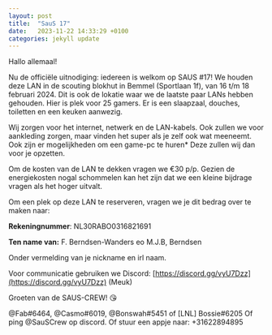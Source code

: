 ```yaml
---
layout: post
title:  "SauS 17"
date:   2023-11-22 14:33:29 +0100
categories: jekyll update
---
```

Hallo allemaal!

Nu de officiële uitnodiging: iedereen is welkom op SAUS #17! We houden deze LAN in de scouting blokhut in Bemmel (Sportlaan 1f), van 16 t/m 18 februari 2024. Dit is ook de lokatie waar we de laatste paar LANs hebben gehouden. Hier is plek voor 25 gamers. Er is een slaapzaal, douches, toiletten en een keuken aanwezig.

Wij zorgen voor het internet, netwerk en de LAN-kabels. Ook zullen we voor aankleding zorgen, maar vinden het super als je zelf ook wat meeneemt. Ook zijn er mogelijkheden om een game-pc te huren* Deze zullen wij dan voor je opzetten.

Om de kosten van de LAN te dekken vragen we €30 p/p. Gezien de energiekosten nogal schommelen kan het zijn dat we een kleine bijdrage vragen als het hoger uitvalt.

Om een plek op deze LAN te reserveren, vragen we je dit bedrag over te maken naar:

**Rekeningnummer**: NL30RABO0316821691

**Ten name van:** F. Berndsen-Wanders eo M.J.B, Berndsen

Onder vermelding van je nickname en irl naam.

Voor communicatie gebruiken we Discord: [https://discord.gg/vyU7Dzz](https://discord.gg/vyU7Dzz) (Meuk)

Groeten van de SAUS-CREW! 😘

@Fab#6464, @Casmo#6019, @Bonswah#5451 of [LNL] Bossie#6205
Of ping @SauSCrew op discord.
Of stuur een appje naar: +31622894895
